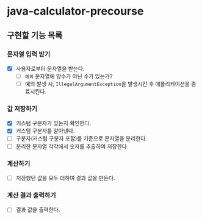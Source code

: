 # java-calculator-precourse
## 구현할 기능 목록

### 문자열 입력 받기
- [x] 사용자로부터 문자열을 받는다.
  - [ ] `예외` 문자열에 양수가 아닌 수가 있는가?
  - [ ] 예외 발생 시, `IllegalArgumentException`을 발생시킨 후 애플리케이션을 종료시킨다.

### 값 저장하기
 - [x] 커스텀 구분자가 있는지 확인한다.
 - [x] 커스텀 구분자를 알아낸다.
 - [ ] 구분자(커스텀 구분자 포함)를 기준으로 문자열을 분리한다.
 - [ ] 분리한 문자열 각각에서 숫자를 추출하여 저장한다.

### 계산하기
- [ ] 저장했던 값을 모두 더하여 결과 값을 만든다.

### 계산 결과 출력하기
- [ ] 결과 값을 출력한다.
